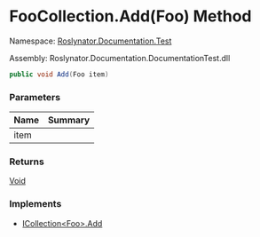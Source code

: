 # FooCollection\.Add\(Foo\) Method

Namespace: [Roslynator.Documentation.Test](../../README.md)

Assembly: Roslynator\.Documentation\.DocumentationTest\.dll

```csharp
public void Add(Foo item)
```

### Parameters

| Name | Summary |
| ---- | ------- |
| item | |

### Returns

[Void](https://docs.microsoft.com/en-us/dotnet/api/system.void)

### Implements

* [ICollection\<Foo>.Add](https://docs.microsoft.com/en-us/dotnet/api/system.collections.generic.icollection-1.add)
